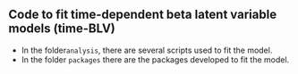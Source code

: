 ## Code to fit time-dependent beta latent variable models (time-BLV)

- In the folder`analysis`, there are several scripts used to fit the model.
- In the folder `packages` there are the packages developed to fit the model.
